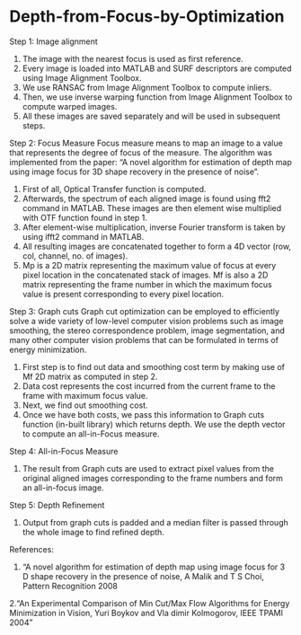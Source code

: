# Depth-from-Focus-by-Optimization
Step 1: Image alignment

1.	The image with the nearest focus is used as first reference. 
2.	Every image is loaded into MATLAB and SURF descriptors are computed using Image Alignment Toolbox. 
3.	We use RANSAC from Image Alignment Toolbox to compute inliers. 
4.	Then, we use inverse warping function from Image Alignment Toolbox to compute warped images. 
5.	All these images are saved separately and will be used in subsequent steps. 

Step 2: Focus Measure
Focus measure means to map an image to a value that represents the degree of focus of the measure. The algorithm was implemented from the paper: “A novel algorithm for estimation of depth map using image focus for 3D shape recovery in the presence of noise”.

1.	First of all, Optical Transfer function is computed. 
2.	Afterwards, the spectrum of each aligned image is found using fft2 command in MATLAB. These images are then element wise multiplied with OTF function found in step 1. 
3.	After element-wise multiplication, inverse Fourier transform is taken by using ifft2 command in MATLAB.
4.	All resulting images are concatenated together to form a 4D vector (row, col, channel, no. of images).
5.	Mp is a 2D matrix representing the maximum value of focus at every pixel location in the concatenated stack of images. Mf is also a 2D matrix representing the frame number in which the maximum focus value is present corresponding to every pixel location.   

Step 3: Graph cuts
 Graph cut optimization can be employed to efficiently solve a wide variety of low-level computer vision problems such as image smoothing, the stereo correspondence problem, image segmentation, and many other computer vision problems that can be formulated in terms of energy minimization.

1.	First step is to find out data and smoothing cost term by making use of Mf 2D matrix as computed in step 2.
2.	Data cost represents the cost incurred from the current frame to the frame with maximum focus value.
3.	Next, we find out smoothing cost.
4.	Once we have both costs, we pass this information to Graph cuts function (in-built library) which returns depth. We use the depth vector to compute an all-in-Focus measure.  

Step 4: All-in-Focus Measure

1.	The result from Graph cuts are used to extract pixel values from the original aligned images corresponding to the frame numbers and form an all-in-focus image. 

Step 5: Depth Refinement

1.	Output from graph cuts is padded and a median filter is passed through the whole image to find refined depth.

References:

1. “A novel algorithm for estimation of depth map using
image focus for 3 D shape recovery in the presence of noise, A Malik
and T S Choi, Pattern Recognition 2008

2.“An Experimental Comparison of Min Cut/Max Flow
Algorithms for Energy Minimization in Vision, Yuri Boykov and Vla
dimir Kolmogorov, IEEE TPAMI 2004”




